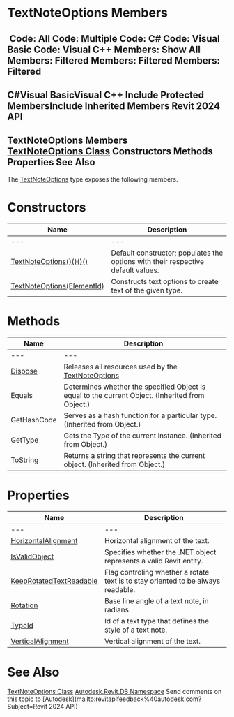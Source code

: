 # TextNoteOptions Members

﻿
 Code: All Code: Multiple Code: C# Code: Visual Basic Code: Visual C++  Members: Show All Members: Filtered Members: Filtered Members: Filtered   
---  
C#Visual BasicVisual C++
Include Protected MembersInclude Inherited Members
Revit 2024 API  
---  
TextNoteOptions Members  
[TextNoteOptions Class](b0fd6ef8-a0ef-9cf4-5bc2-8cd65f81f648.md "TextNoteOptions Class") Constructors Methods Properties See Also  
---  
The [TextNoteOptions](b0fd6ef8-a0ef-9cf4-5bc2-8cd65f81f648.md "TextNoteOptions Class") type exposes the following members.
# Constructors
| Name | Description |
| --- | --- |
| --- | --- | --- |
| [TextNoteOptions()()()()](bfde4a31-9715-ba37-b9d4-627a166bbc03.md "TextNoteOptions Constructor") | Default constructor; populates the options with their respective default values. |
| [TextNoteOptions(ElementId)](ddb0b7f2-c385-ce70-f2df-92ae90ea9a92.md "TextNoteOptions Constructor \(ElementId\)") | Constructs text options to create text of the given type. |

# Methods
| Name | Description |
| --- | --- |
| --- | --- | --- |
| [Dispose](0cdca35d-7701-6edc-5de5-c778c383a0c1.md "Dispose Method") | Releases all resources used by the [TextNoteOptions](b0fd6ef8-a0ef-9cf4-5bc2-8cd65f81f648.md "TextNoteOptions Class") |
| Equals | Determines whether the specified Object is equal to the current Object. (Inherited from Object.) |
| GetHashCode | Serves as a hash function for a particular type.  (Inherited from Object.) |
| GetType | Gets the Type of the current instance. (Inherited from Object.) |
| ToString | Returns a string that represents the current object. (Inherited from Object.) |

# Properties
| Name | Description |
| --- | --- |
| --- | --- | --- |
| [HorizontalAlignment](44769291-8262-a630-90c8-36dfbd460152.md "HorizontalAlignment Property") | Horizontal alignment of the text. |
| [IsValidObject](0a5e9adf-e909-91c7-b307-9e4418e8732b.md "IsValidObject Property") | Specifies whether the .NET object represents a valid Revit entity. |
| [KeepRotatedTextReadable](22072662-c584-bf0b-94ad-8e1f92cfe39f.md "KeepRotatedTextReadable Property") | Flag controling whether a rotate text is to stay oriented to be always readable. |
| [Rotation](003d9e36-c831-af50-c7e8-182f11464680.md "Rotation Property") | Base line angle of a text note, in radians. |
| [TypeId](4eef8585-be67-b6af-7d32-885fd49511da.md "TypeId Property") | Id of a text type that defines the style of a text note. |
| [VerticalAlignment](56c58c33-e8b0-071f-db15-a3c7fba39fbb.md "VerticalAlignment Property") | Vertical alignment of the text. |

# See Also
[TextNoteOptions Class](b0fd6ef8-a0ef-9cf4-5bc2-8cd65f81f648.md "TextNoteOptions Class")
[Autodesk.Revit.DB Namespace](87546ba7-461b-c646-cbb1-2cb8f5bff8b2.md "Autodesk.Revit.DB Namespace")
Send comments on this topic to [Autodesk](mailto:revitapifeedback%40autodesk.com?Subject=Revit 2024 API)